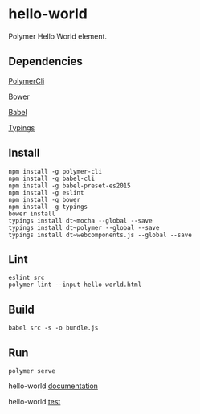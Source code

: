 # hello-world

Polymer Hello World element.

## Dependencies

[PolymerCli](https://github.com/Polymer/polymer-cli)

[Bower](https://bower.io)

[Babel](https://babeljs.io)

[Typings](https://github.com/typings/typings)

## Install

    npm install -g polymer-cli
    npm install -g babel-cli
    npm install -g babel-preset-es2015
    npm install -g eslint
    npm install -g bower
    npm install -g typings
    bower install
    typings install dt~mocha --global --save
    typings install dt~polymer --global --save
    typings install dt~webcomponents.js --global --save

## Lint

    eslint src
    polymer lint --input hello-world.html

## Build

    babel src -s -o bundle.js

## Run

    polymer serve

hello-world [documentation](http://localhost:8080/components/hello-world/)

hello-world [test](http://localhost:8080/components/hello-world/test/index.html)
